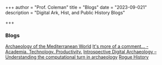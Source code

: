 +++
author = "Prof. Coleman"
title = "Blogs"
date = "2023-09-021"
description = "Digital Ark, Hist, and Public History Blogs"

+++


### Blogs
[Archaeology of the Mediterranean World](https://mediterraneanworld.wordpress.com/2015/08/13/add-some-digital-to-your-greek-and-roman-archaeology-class/)
[It's more of a comment... - Academia. Technology. Productivity.](https://itsmoreofacomment.com/) 
[Introspective Digital Archaeology – Understanding the computational turn in archaeology](https://introspectivedigitalarchaeology.com/) 
[Rogue History](https://www.roguehistory.ca/) 
